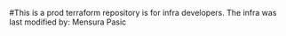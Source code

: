 #This is a prod terraform repository is for infra developers.
 The infra was last modified by: Mensura Pasic